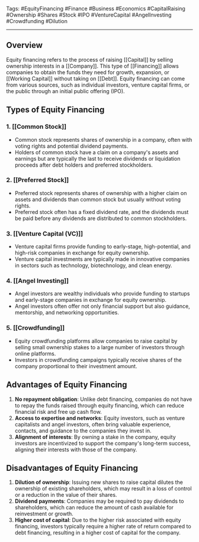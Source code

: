 Tags: #EquityFinancing #Finance #Business #Economics #CapitalRaising #Ownership #Shares #Stock #IPO #VentureCapital #AngelInvesting #Crowdfunding #Dilution

---

## Overview

Equity financing refers to the process of raising [[Capital]] by selling ownership interests in a [[Company]]. This type of [[Financing]] allows companies to obtain the funds they need for growth, expansion, or [[Working Capital]] without taking on [[Debt]]. Equity financing can come from various sources, such as individual investors, venture capital firms, or the public through an initial public offering (IPO).

## Types of Equity Financing

### 1. [[Common Stock]]

-   Common stock represents shares of ownership in a company, often with voting rights and potential dividend payments.
-   Holders of common stock have a claim on a company's assets and earnings but are typically the last to receive dividends or liquidation proceeds after debt holders and preferred stockholders.

### 2. [[Preferred Stock]]

-   Preferred stock represents shares of ownership with a higher claim on assets and dividends than common stock but usually without voting rights.
-   Preferred stock often has a fixed dividend rate, and the dividends must be paid before any dividends are distributed to common stockholders.

### 3. [[Venture Capital (VC)]]

-   Venture capital firms provide funding to early-stage, high-potential, and high-risk companies in exchange for equity ownership.
-   Venture capital investments are typically made in innovative companies in sectors such as technology, biotechnology, and clean energy.

### 4. [[Angel Investing]]

-   Angel investors are wealthy individuals who provide funding to startups and early-stage companies in exchange for equity ownership.
-   Angel investors often offer not only financial support but also guidance, mentorship, and networking opportunities.

### 5. [[Crowdfunding]]

-   Equity crowdfunding platforms allow companies to raise capital by selling small ownership stakes to a large number of investors through online platforms.
-   Investors in crowdfunding campaigns typically receive shares of the company proportional to their investment amount.

## Advantages of Equity Financing

1.  **No repayment obligation**: Unlike debt financing, companies do not have to repay the funds raised through equity financing, which can reduce financial risk and free up cash flow.
2.  **Access to expertise and networks**: Equity investors, such as venture capitalists and angel investors, often bring valuable experience, contacts, and guidance to the companies they invest in.
3.  **Alignment of interests**: By owning a stake in the company, equity investors are incentivized to support the company's long-term success, aligning their interests with those of the company.

## Disadvantages of Equity Financing

1.  **Dilution of ownership**: Issuing new shares to raise capital dilutes the ownership of existing shareholders, which may result in a loss of control or a reduction in the value of their shares.
2.  **Dividend payments**: Companies may be required to pay dividends to shareholders, which can reduce the amount of cash available for reinvestment or growth.
3.  **Higher cost of capital**: Due to the higher risk associated with equity financing, investors typically require a higher rate of return compared to debt financing, resulting in a higher cost of capital for the company.